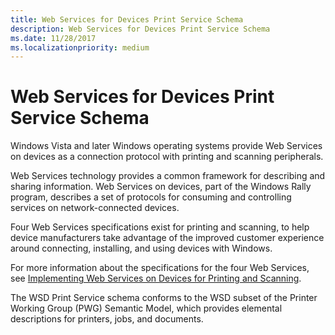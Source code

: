 ```yaml
---
title: Web Services for Devices Print Service Schema
description: Web Services for Devices Print Service Schema
ms.date: 11/28/2017
ms.localizationpriority: medium
---
```


# Web Services for Devices Print Service Schema


Windows Vista and later Windows operating systems provide Web Services on devices as a connection protocol with printing and scanning peripherals.

Web Services technology provides a common framework for describing and sharing information. Web Services on devices, part of the Windows Rally program, describes a set of protocols for consuming and controlling services on network-connected devices.

Four Web Services specifications exist for printing and scanning, to help device manufacturers take advantage of the improved customer experience around connecting, installing, and using devices with Windows.

For more information about the specifications for the four Web Services, see [Implementing Web Services on Devices for Printing and Scanning](/windows-hardware/design/whitepapers/implementing-web-services-on-devices-for-printing).

The WSD Print Service schema conforms to the WSD subset of the Printer Working Group (PWG) Semantic Model, which provides elemental descriptions for printers, jobs, and documents.

 

